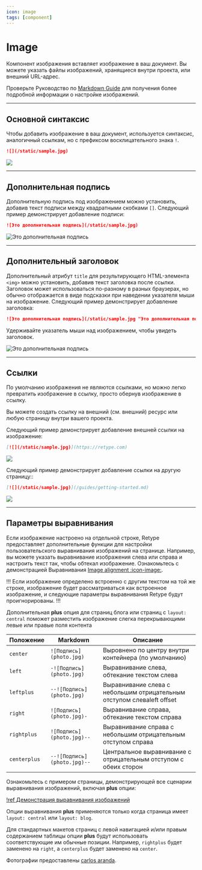 ```yaml
---
icon: image
tags: [component]
---
```

# Image

Компонент изображения вставляет изображение в ваш документ. Вы можете указать файлы изображений, хранящиеся внутри проекта, или внешний URL-адрес.

Проверьте Руководство по [Markdown Guide](https://www.markdownguide.org/basic-syntax/#images-1) для получения более подробной информации о настройке изображений.

---

## Основной синтаксис

Чтобы добавить изображение в ваш документ, используется синтаксис, аналогичный ссылкам, но с префиксом восклицательного знака `!`.

```md
![](/static/sample.jpg)
```

![](/static/sample.jpg)

---

## Дополнительная подпись

Дополнительную подпись под изображением можно установить, добавив текст подписи между квадратными скобками `[]`. Следующий пример демонстрирует добавление подписи:

```md
![Это дополнительная подпись](/static/sample.jpg)
```

![Это дополнительная подпись](/static/sample.jpg)

---

## Дополнительный заголовок

Дополнительный атрибут `title` для результирующего HTML-элемента `<img>` можно установить, добавив текст заголовка после ссылки. Заголовок может использоваться по-разному в разных браузерах, но обычно отображается в виде подсказки при наведении указателя мыши на изображение. Следующий пример демонстрирует добавление заголовка:

```md
![Это дополнительная подпись](/static/sample.jpg "Это дополнительная подпись")
```

Удерживайте указатель мыши над изображением, чтобы увидеть заголовок.



![Это дополнительная подпись](/static/sample.jpg "Это дополнительная подпись")

---

## Ссылки

По умолчанию изображения не являются ссылками, но можно легко превратить изображение в ссылку, просто обернув изображение в ссылку.

Вы можете создать ссылку на внешний (см. внешний) ресурс или любую страницу внутри вашего проекта.

Следующий пример демонстрирует добавление внешней ссылки на изображение:

```md
[![](/static/sample.jpg)](https://retype.com)
```

[![](/static/sample.jpg)](https://retype.com)

Следующий пример демонстрирует добавление ссылки на другую страницу::

```md
[![](/static/sample.jpg)](/guides/getting-started.md)
```

[![](/static/sample.jpg)](/guides/getting-started.md)

---

## Параметры выравнивания

Если изображение настроено на отдельной строке, Retype предоставляет дополнительные функции для настройки пользовательского выравнивания изображений на странице. Например, вы можете указать выравнивание изображения слева или справа и настроить текст так, чтобы обтекал изображение. Ознакомьтесь с демонстрацией Выравнивания [Image alignment :icon-image:](image-alignment-demo.md).

!!!
Если изображение определено встроенно с другим текстом на той же строке, изображение будет рассматриваться как встроенное изображение, и следующие параметры выравнивания Retype будут проигнорированы.
!!!

Дополнительная **plus** опция для страниц блога или страниц с `layout: central` поможет разместить изображение слегка перекрывающими левые или правые поля контента

Положение | Markdown | Описание
--- | --- | ---
`center`     | `![Подпись](photo.jpg)`   | Выровнено по центру внутри контейнера (по умолчанию)
`left`       | `-![Подпись](photo.jpg)`  | Выравнивание слева, обтекание текстом слева
`leftplus`   | `--![Подпись](photo.jpg)` | Выравнивание слева с небольшим отрицательным отступом слеваleft offset
`right`      | `![Подпись](photo.jpg)-`  | Выравнивание справа, обтекание текстом справа
`rightplus`  | `![Подпись](photo.jpg)--` | Выравнивание справа с небольшим отрицательным отступом справа
`centerplus` | `--![Подпись](photo.jpg)--` | Центральное выравнивание с отрицательным отступом с обеих сторон

Ознакомьтесь с примером страницы, демонстрирующей все сценарии выравнивания изображений, включая **plus** опции:

[!ref Демонстрация выравнивания изображений](image-alignment-demo.md)

Опции выравнивания **plus** применяются только когда страница имеет `layout: central` или `layout: blog`.

Для стандартных макетов страниц с левой навигацией и/или правым содержанием таблицы опции **plus** будут использовать соответствующие им обычные позиции. Например, `rightplus` будет заменено на `right`, а `centerplus` будет заменено на `center`.

Фотографии предоставлены [carlos aranda](https://unsplash.com/@carlosaranda).